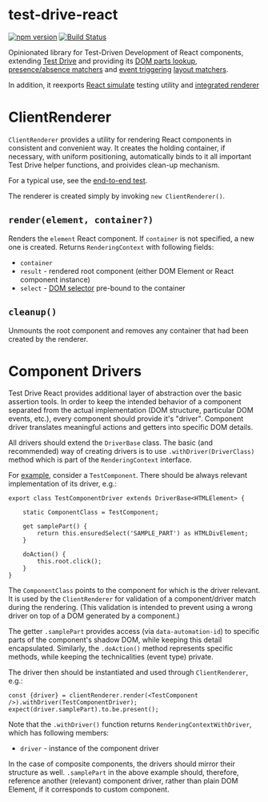 # test-drive-react
[![npm version](https://badge.fury.io/js/test-drive-react.svg)](https://www.npmjs.com/package/test-drive-react)
[![Build Status](https://github.com/wixplosives/test-drive-react/workflows/CI/badge.svg)](https://github.com/wixplosives/test-drive-react/actions)

Opinionated library for Test-Driven Development of React components, extending
[Test Drive](https://github.com/wix/test-drive) and providing its
[DOM parts lookup](https://github.com/wix/test-drive#locating-your-dom-parts-selectdom),
[presence/absence matchers](https://github.com/wix/test-drive#the-present-and-absent-matchers) and
[event triggering](https://github.com/wix/test-drive#event-triggering)
[layout matchers](https://github.com/wix/test-drive#layout-matchers).

In addition, it reexports [React simulate](https://facebook.github.io/react/docs/test-utils.html#simulate)
testing utility and [integrated renderer](https://github.com/wix/test-drive-react#clientrenderer)


# ClientRenderer

`ClientRenderer` provides a utility for rendering React components in consistent
and convenient way. It creates the holding container, if necessary, with uniform positioning,
automatically binds to it all important Test Drive helper functions, and proivides clean-up
mechanism.

For a typical use, see the [end-to-end test](./test/e2e.spec.tsx).

The renderer is created simply by invoking `new ClientRenderer()`.

## `render(element, container?)`

Renders the `element` React component. If `container` is not specified, a new one is created.
Returns `RenderingContext` with following fields:

 - `container`
 - `result` - rendered root component (either DOM Element or React component instance)
 - `select` - [DOM selector](https://github.com/wix/test-drive#locating-your-dom-parts-selectdom)
pre-bound to the container

## `cleanup()`

Unmounts the root component and removes any container that had been created by the renderer.

# Component Drivers

Test Drive React provides additional layer of abstraction over the basic assertion tools. In order to keep
the intended behavior of a component separated from the actual implementation (DOM structure, particular
DOM events, etc.), every component should provide it's "driver". Component driver translates meaningful
actions and getters into specific DOM details.

All drivers should extend the `DriverBase` class. The basic (and recommended) way of creating drivers is to use 
`.withDriver(DriverClass)` method which is part of the `RenderingContext` interface.

For [example](.test/drivers.fixture.tsx), consider a `TestComponent`. There should be always
relevant implementation of its driver, e.g.:

```tsx
export class TestComponentDriver extends DriverBase<HTMLElement> {

    static ComponentClass = TestComponent;

    get samplePart() {
        return this.ensuredSelect('SAMPLE_PART') as HTMLDivElement;
    }

    doAction() {
        this.root.click();
    }
}
```

The `ComponentClass` points to the component for which is the driver relevant. It is used by the
`ClientRenderer` for validation of a component/driver match during the rendering. (This validation
is intended to prevent using a wrong driver on top of a DOM generated by a component.)

The getter `.samplePart` provides access (via `data-automation-id`) to specific parts of
the component's shadow DOM, while keeping this detail  encapsulated. Similarly,
the `.doAction()` method represents specific methods, while keeping the technicalities (event type)
private.

The driver then should be instantiated and used through `ClientRenderer`, e.g.:

```tsx
const {driver} = clientRenderer.render(<TestComponent />).withDriver(TestComponentDriver);
expect(driver.samplePart).to.be.present();
```

Note that the `.withDriver()` function returns `RenderingContextWithDriver`, which has following
members:

 - `driver` - instance of the component driver

In the case of composite components, the drivers should mirror their structure as well. `.samplePart` in
the above example should, therefore, reference another (relevant) component driver, rather than plain DOM Element,
if it corresponds to custom component. 
